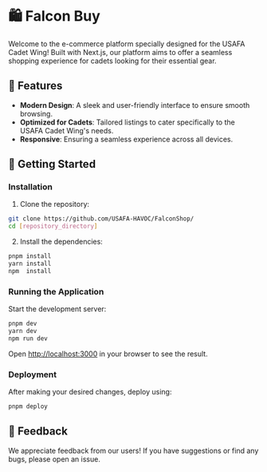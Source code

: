 
# 🛍️ Falcon Buy

Welcome to the e-commerce platform specially designed for the USAFA Cadet Wing! Built with Next.js, our platform aims to offer a seamless shopping experience for cadets looking for their essential gear.

## 🌟 Features

- **Modern Design**: A sleek and user-friendly interface to ensure smooth browsing.
- **Optimized for Cadets**: Tailored listings to cater specifically to the USAFA Cadet Wing's needs.
- **Responsive**: Ensuring a seamless experience across all devices.

## 🚀 Getting Started



### Installation

1. Clone the repository:

```bash
git clone https://github.com/USAFA-HAVOC/FalconShop/
cd [repository_directory]
```

2. Install the dependencies:

```bash
pnpm install
yarn install 
npm  install

```

### Running the Application

Start the development server:

```bash
pnpm dev
yarn dev 
npm run dev
```

Open [http://localhost:3000](http://localhost:3000) in your browser to see the result.

### Deployment

After making your desired changes, deploy using:

```bash
pnpm deploy
```

## 💌 Feedback

We appreciate feedback from our users! If you have suggestions or find any bugs, please open an issue.

